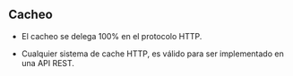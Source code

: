 ## Cacheo

* El cacheo se delega 100% en el protocolo HTTP.

* Cualquier sistema de cache HTTP, es válido para ser implementado en una API REST.

